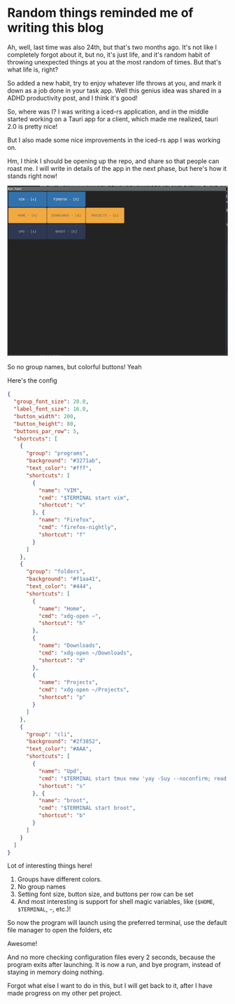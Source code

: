 # Random things reminded me of writing this blog

Ah, well, last time was also 24th, but that's two months ago.
It's not like I completely forgot about it,
but no, it's just life, and it's random habit of throwing unexpected things at you at the most random of times.
But that's what life is, right? 

So added a new habit, try to enjoy whatever life throws at you, and mark it down as a job done in your task app.
Well this genius idea was shared in a ADHD productivity post, and I think it's good!

So, where was I?
I was writing a iced-rs application,
and in the middle started working on a Tauri app for a client, which made me realized, tauri 2.0 is pretty nice!

But I also made some nice improvements in the iced-rs app I was working on.

Hm, I think I should be opening up the repo, and share so that people can roast me. 
I will write in details of the app in the next phase, but here's how it stands right now!


![The latest version](../../../assets/2025-01-24_17-31.png)


So no group names, but colorful buttons! Yeah

Here's the config

```json
{
  "group_font_size": 20.0,
  "label_font_size": 16.0,
  "button_width": 200,
  "button_height": 80,
  "buttons_par_row": 5,
  "shortcuts": [
    {
      "group": "programs",
      "background": "#3271ab",
      "text_color": "#fff",
      "shortcuts": [
        {
          "name": "VIM",
          "cmd": "$TERMINAL start vim",
          "shortcut": "v"
        }, {
          "name": "Firefox",
          "cmd": "firefox-nightly",
          "shortcut": "f"
        }
      ]
    },
    {
      "group": "folders",
      "background": "#f1aa41",
      "text_color": "#444",
      "shortcuts": [
        {
          "name": "Home",
          "cmd": "xdg-open ~",
          "shortcut": "h"
        },
        {
          "name": "Downloads",
          "cmd": "xdg-open ~/Downloads",
          "shortcut": "d"
        },
        {
          "name": "Projects",
          "cmd": "xdg-open ~/Projects",
          "shortcut": "p"
        }
      ]
    },
    {
      "group": "cli",
      "background": "#2f3852",
      "text_color": "#AAA",
      "shortcuts": [
        {
          "name": "Upd",
          "cmd": "$TERMINAL start tmux new 'yay -Suy --noconfirm; read'",
          "shortcut": "s"
        }, {
          "name": "broot",
          "cmd": "$TERMINAL start broot",
          "shortcut": "b"
        }
      ]
    }
  ]
}
```

Lot of interesting things here! 
1. Groups have different colors. 
2. No group names
3. Setting font size, button size, and buttons per row can be set
4. And most interesting is support for shell magic variables, like (`$HOME`, `$TERMINAL`, `~`, etc.)!

So now the program will launch using the preferred terminal, use the default file manager to open the folders, etc

Awesome!

And no more checking configuration files every 2 seconds, because the program exits after launching.
It is now a run, and bye program, instead of staying in memory doing nothing. 

Forgot what else I want to do in this, but I will get back to it,
after I have made progress on my other pet project.